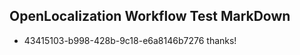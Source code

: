 ## OpenLocalization Workflow Test MarkDown
* 43415103-b998-428b-9c18-e6a8146b7276 thanks!

<!--HONumber=Jul16_HO5-->


